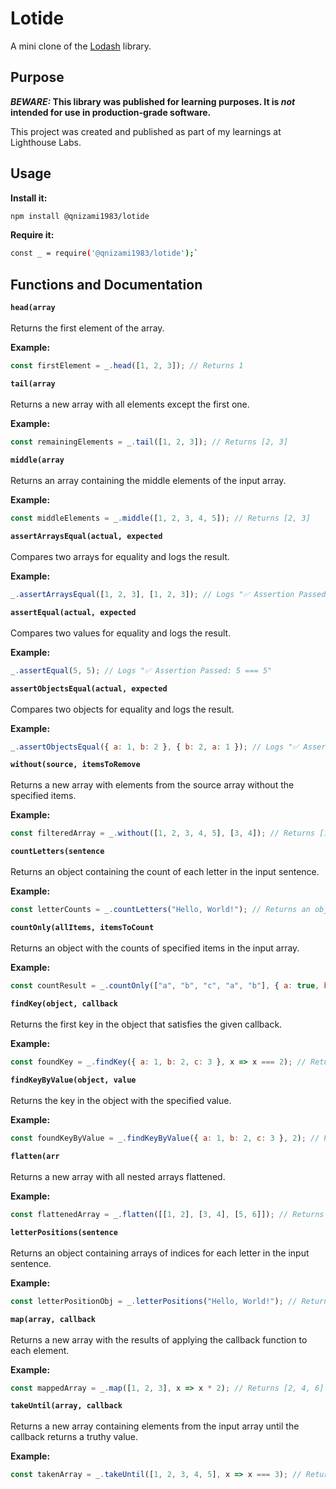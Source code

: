 # Lotide

A mini clone of the [Lodash](https://lodash.com) library.

## Purpose

**_BEWARE:_ This library was published for learning purposes. It is _not_ intended for use in production-grade software.**

This project was created and published as part of my learnings at Lighthouse Labs.

## Usage

**Install it:**

```sh
npm install @qnizami1983/lotide
```


**Require it:**

```sh
const _ = require('@qnizami1983/lotide');`
```
## Functions and Documentation
**`head(array`** </br></br> 
Returns the first element of the array.

<b>Example:</b>

```javascript
const firstElement = _.head([1, 2, 3]); // Returns 1
```
**`tail(array`** </br></br>
Returns a new array with all elements except the first one.

<b>Example:</b>

```javascript
const remainingElements = _.tail([1, 2, 3]); // Returns [2, 3]
```
**`middle(array`** </br></br>
Returns an array containing the middle elements of the input array.

<b>Example:</b>

```javascript
const middleElements = _.middle([1, 2, 3, 4, 5]); // Returns [2, 3]
```
**`assertArraysEqual(actual, expected`** </br></br>
Compares two arrays for equality and logs the result.

<b>Example:</b>

```javascript
_.assertArraysEqual([1, 2, 3], [1, 2, 3]); // Logs "✅ Assertion Passed: [1, 2, 3] === [1, 2, 3]"
```
**`assertEqual(actual, expected`** </br></br>
Compares two values for equality and logs the result.

<b>Example:</b>

```javascript
_.assertEqual(5, 5); // Logs "✅ Assertion Passed: 5 === 5"
```
**`assertObjectsEqual(actual, expected`** </br></br>
Compares two objects for equality and logs the result.

<b>Example:</b>

```javascript
_.assertObjectsEqual({ a: 1, b: 2 }, { b: 2, a: 1 }); // Logs "✅ Assertion Passed: [object Object] === [object Object]"
```
**`without(source, itemsToRemove`** </br></br>
Returns a new array with elements from the source array without the specified items.

<b>Example:</b>

```javascript
const filteredArray = _.without([1, 2, 3, 4, 5], [3, 4]); // Returns [1, 2, 5]
```
**`countLetters(sentence`** </br></br>
Returns an object containing the count of each letter in the input sentence.

<b>Example:</b>

```javascript
const letterCounts = _.countLetters("Hello, World!"); // Returns an object with letter counts
```
**`countOnly(allItems, itemsToCount`** </br></br>
Returns an object with the counts of specified items in the input array.

<b>Example:</b>

```javascript
const countResult = _.countOnly(["a", "b", "c", "a", "b"], { a: true, b: true }); // Returns an object with counts
```
**`findKey(object, callback`** </br></br>
Returns the first key in the object that satisfies the given callback.

<b>Example:</b>

```javascript
const foundKey = _.findKey({ a: 1, b: 2, c: 3 }, x => x === 2); // Returns "b"
```
**`findKeyByValue(object, value`** </br></br>
Returns the key in the object with the specified value.

<b>Example:</b>

```javascript
const foundKeyByValue = _.findKeyByValue({ a: 1, b: 2, c: 3 }, 2); // Returns "b"
```
**`flatten(arr`** </br></br>
Returns a new array with all nested arrays flattened.

<b>Example:</b>

```javascript
const flattenedArray = _.flatten([[1, 2], [3, 4], [5, 6]]); // Returns [1, 2, 3, 4, 5, 6]
```
**`letterPositions(sentence`** </br></br>
Returns an object containing arrays of indices for each letter in the input sentence.

<b>Example:</b>

```javascript
const letterPositionObj = _.letterPositions("Hello, World!"); // Returns an object with arrays of indices
```
**`map(array, callback`** </br></br>
Returns a new array with the results of applying the callback function to each element.

<b>Example:</b>

```javascript
const mappedArray = _.map([1, 2, 3], x => x * 2); // Returns [2, 4, 6]
```
**`takeUntil(array, callback`** </br></br>
Returns a new array containing elements from the input array until the callback returns a truthy value.

<b>Example:</b>

```javascript
const takenArray = _.takeUntil([1, 2, 3, 4, 5], x => x === 3); // Returns [1, 2]
```